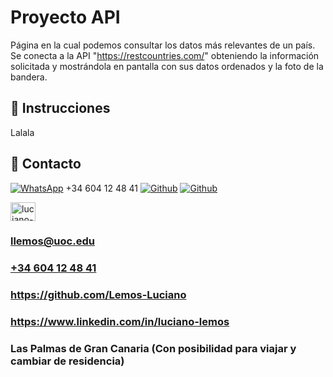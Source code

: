 # Proyecto API

Página en la cual podemos consultar los datos más relevantes de un país. Se conecta a la API "https://restcountries.com/" obteniendo la información solicitada y mostrándola en pantalla con sus datos ordenados y la foto de la bandera.


## 🚀 Instrucciones
Lalala

## 🔗 Contacto
[![WhatsApp](https://img.shields.io/badge/WhatsApp-25D366?style=for-the-badge&logo=whatsapp&logoColor=white)](https://api.whatsapp.com/send/?phone=34604124841&text=Hola+Luciano%2C+he+visto+tu+curriculum+vitae+y+quer%C3%ADa+ponerme+en+contacto+contigo+por+una+oferta+de+trabajo.&type=phone_number&app_absent=0) +34 604 12 48 41
[![Github](https://img.shields.io/badge/Gmail-D14836?style=for-the-badge&logo=gmail&logoColor=white)](https://www.google.com)
[![Github](https://img.shields.io/badge/LinkedIn-0077B5?style=for-the-badge&logo=linkedin&logoColor=white)](https://www.google.com)

<a href="https://linkedin.com/in/luciano-lemos/?locale=en_us" target="blank"><img align="center" src="https://raw.githubusercontent.com/rahuldkjain/github-profile-readme-generator/master/src/images/icons/Social/linked-in-alt.svg" alt="luciano-lemos/?locale=en_us" height="30" width="40" /></a>


<div class="info">
                    <h3><i class="fas fa-envelope"></i><a href="mailto:llemos@uoc.edu?subject=Oferta%20de%20trabajo&body=Hola%20Luciano,%20he%20visto%20tu%20curriculum%20vitae%20y%20quer%C3%ADa%20ponerme%20en%20contacto%20contigo%20por%20una%20oferta%20de%20trabajo.%0BPuedes%20ponerte%20en%20contacto%20con%20nosotros%20a%20trav%C3%A9s%20de%3A%0B%09Mail:%20[%20Completar%20]%0B%09Tel%C3%A9fono:%20[%20Completar%20]%0B%09Horarios:%20[%20Completar%20]%0B%0BMuchas%20gracias%20por%20tu%20tiempo%0B%0BSaludos">llemos@uoc.edu</a> </h3>
                    <h3><i class="fas fa-phone"></i><a href="https://api.whatsapp.com/send/?phone=34604124841&text=Hola+Luciano%2C+he+visto+tu+curriculum+vitae+y+quer%C3%ADa+ponerme+en+contacto+contigo+por+una+oferta+de+trabajo.&type=phone_number&app_absent=0" target="_blank">+34 604 12 48 41</a></h3>
                    <h3><i class="fa-brands fa-github"></i><a href="https://github.com/Lemos-Luciano" target="_blank" >https://github.com/Lemos-Luciano</a> </h3>
                    <h3><i class="fa-brands fa-linkedin-in"></i><a href="https://www.linkedin.com/in/luciano-lemos" target="_blank">https://www.linkedin.com/in/luciano-lemos</a></h3>
                    <h3><i class="fas fa-map-marker-alt"></i> Las Palmas de Gran Canaria (Con posibilidad para viajar y cambiar de residencia)</h3>
                </div>
